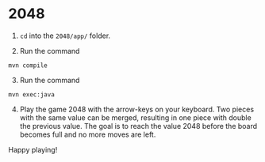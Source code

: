 # 2048

1. `cd` into the `2048/app/` folder.

2. Run the command

```
mvn compile
```

3. Run the command
```
mvn exec:java
```

4. Play the game 2048 with the arrow-keys on your keyboard. Two pieces with the same value can be merged, resulting in one piece with double the previous value. The goal is to reach the value 2048 before the board becomes full and no more moves are left.

Happy playing!